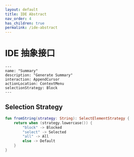 ```yaml
---
layout: default
title: IDE Abstract
nav_order: 4
has_children: true
permalink: /ide-abstract
---
```


# IDE 抽象接口

```shire
---
name: "Summary"
description: "Generate Summary"
interaction: AppendCursor
actionLocation: ContextMenu
selectionStrategy: Block
---
```

## Selection Strategy

```kotlin
fun fromString(strategy: String): SelectElementStrategy {
    return when (strategy.lowercase()) {
        "block" -> Blocked
        "select" -> Selected
        "all" -> All
        else -> Default
    }
}
```
